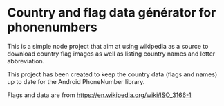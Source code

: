 # Country and flag data générator for phonenumbers

This is a simple node project that aim at using wikipedia as a source to download country flag images as well as listing 
country names and letter abbreviation.

This project has been created to keep the country data (flags and names) up to date for the Android PhoneNumber library.

Flags and data are from https://en.wikipedia.org/wiki/ISO_3166-1 



 
